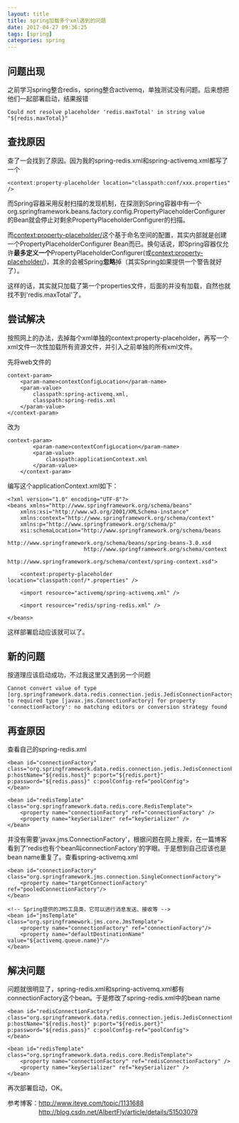 ```yaml
---
layout: title
title: spring加载多个xml遇到的问题
date: 2017-04-27 09:36:25
tags: [spring]
categories: spring
---
```


## 问题出现
之前学习spring整合redis，spring整合activemq，单独测试没有问题。后来想把他们一起部署启动，结果报错
```
Could not resolve placeholder 'redis.maxTotal' in string value "${redis.maxTotal}"
```

## 查找原因
查了一会找到了原因。因为我的spring-redis.xml和spring-activemq.xml都写了一个
```
<context:property-placeholder location="classpath:conf/xxx.properties" />
```
而Spring容器采用反射扫描的发现机制，在探测到Spring容器中有一个org.springframework.beans.factory.config.PropertyPlaceholderConfigurer的Bean就会停止对剩余PropertyPlaceholderConfigurer的扫描。

而<context:property-placeholder/>这个基于命名空间的配置，其实内部就是创建一个PropertyPlaceholderConfigurer Bean而已。换句话说，即Spring容器仅允许**最多定义一个**PropertyPlaceholderConfigurer(或<context:property-placeholder/>)，其余的会被Spring**忽略**掉（其实Spring如果提供一个警告就好了）。

这样的话，其实就只加载了第一个properties文件，后面的并没有加载，自然也就找不到'redis.maxTotal'了。

## 尝试解决
按照网上的办法，去掉每个xml单独的context:property-placeholder，再写一个xml文件一次性加载所有资源文件，并引入之前单独的所有xml文件。

先将web文件的
```
context-param>
	<param-name>contextConfigLocation</param-name>
	<param-value>
        classpath:spring-activemq.xml,
        classpath:spring-redis.xml
	</param-value>
</context-param>
```
改为
```
context-param>
		<param-name>contextConfigLocation</param-name>
		<param-value>
			classpath:applicationContext.xml
		</param-value>
	</context-param>
```
编写这个applicationContext.xml如下：
```
<?xml version="1.0" encoding="UTF-8"?>
<beans xmlns="http://www.springframework.org/schema/beans"
	xmlns:xsi="http://www.w3.org/2001/XMLSchema-instance"
	xmlns:context="http://www.springframework.org/schema/context"
	xmlns:p="http://www.springframework.org/schema/p"
	xsi:schemaLocation="http://www.springframework.org/schema/beans
						http://www.springframework.org/schema/beans/spring-beans-3.0.xsd
						http://www.springframework.org/schema/context
						http://www.springframework.org/schema/context/spring-context.xsd">

    <context:property-placeholder location="classpath:conf/*.properties" />

	<import resource="activemq/spring-activemq.xml" />

	<import resource="redis/spring-redis.xml" />

</beans>
```
这样部署启动应该就可以了。

## 新的问题
按道理应该启动成功，不过我这里又遇到另一个问题
```
Cannot convert value of type [org.springframework.data.redis.connection.jedis.JedisConnectionFactory] to required type [javax.jms.ConnectionFactory] for property 'connectionFactory': no matching editors or conversion strategy found
```

## 再查原因
查看自己的spring-redis.xml
```
<bean id="connectionFactory" class="org.springframework.data.redis.connection.jedis.JedisConnectionFactory"
p:hostName="${redis.host}" p:port="${redis.port}" p:password="${redis.pass}" c:poolConfig-ref="poolConfig">
</bean>

<bean id="redisTemplate" class="org.springframework.data.redis.core.RedisTemplate">  
    <property name="connectionFactory" ref="connectionFactory" />
    <property name="keySerializer" ref="keySerializer" />
</bean>
```
并没有需要'javax.jms.ConnectionFactory'，根据问题在网上搜索，在一篇博客看到了'redis也有个bean叫connectionFactory'的字眼。于是想到自己应该也是bean name重复了。查看spring-activemq.xml
```
<bean id="connectionFactory" class="org.springframework.jms.connection.SingleConnectionFactory">  
    <property name="targetConnectionFactory" ref="pooledConnectionFactory"/>  
</bean>

<!-- Spring提供的JMS工具类，它可以进行消息发送、接收等 -->  
<bean id="jmsTemplate" class="org.springframework.jms.core.JmsTemplate">  
    <property name="connectionFactory" ref="connectionFactory"/>  
    <property name="defaultDestinationName" value="${activemq.queue.name}"/>  
</bean>
```

## 解决问题
问题就很明显了，spring-redis.xml和spring-activemq.xml都有connectionFactory这个bean。于是修改了spring-redis.xml中的bean name
```
<bean id="redisConnectionFactory" class="org.springframework.data.redis.connection.jedis.JedisConnectionFactory"
p:hostName="${redis.host}" p:port="${redis.port}" p:password="${redis.pass}" c:poolConfig-ref="poolConfig">
</bean>

<bean id="redisTemplate" class="org.springframework.data.redis.core.RedisTemplate">  
    <property name="connectionFactory" ref="redisConnectionFactory" />
    <property name="keySerializer" ref="keySerializer" />
</bean>
```
再次部署启动，OK。

参考博客：http://www.iteye.com/topic/1131688  
　　　　　http://blog.csdn.net/AlbertFly/article/details/51503079
